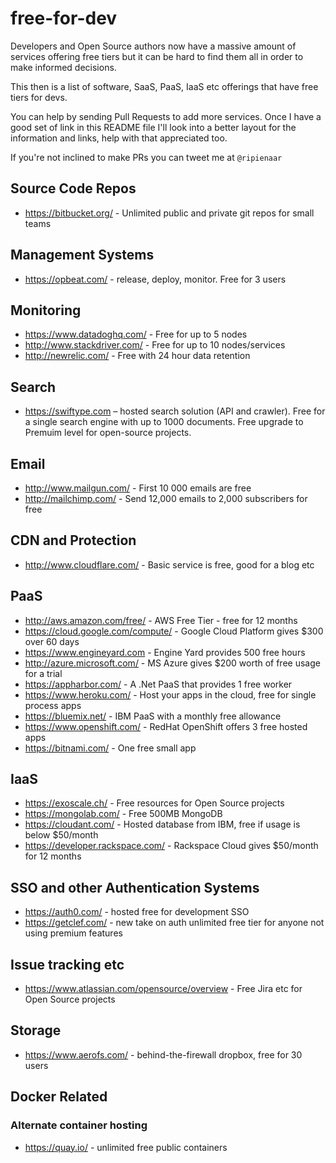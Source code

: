 # free-for-dev
Developers and Open Source authors now have a massive amount of services offering free tiers but it can be hard to find them all in order to make informed decisions.

This then is a list of software, SaaS, PaaS, IaaS etc offerings that have free tiers for devs.  

You can help by sending Pull Requests to add more services. Once I have a good set of link in this README file I'll look into a better layout for the information and links, help with that appreciated too.

If you're not inclined to make PRs you can tweet me at ```@ripienaar```

## Source Code Repos

  * https://bitbucket.org/ - Unlimited public and private git repos for small teams

## Management Systems

  * https://opbeat.com/ - release, deploy, monitor.  Free for 3 users

## Monitoring

  * https://www.datadoghq.com/ - Free for up to 5 nodes
  * http://www.stackdriver.com/ - Free for up to 10 nodes/services
  * http://newrelic.com/ - Free with 24 hour data retention

## Search

  * https://swiftype.com – hosted search solution (API and crawler). Free for a single search engine with up to 1000 documents. Free upgrade to Premuim level for open-source projects.

## Email

  * http://www.mailgun.com/ - First 10 000 emails are free
  * http://mailchimp.com/ - Send 12,000 emails to 2,000 subscribers for free

## CDN and Protection
  * http://www.cloudflare.com/ - Basic service is free, good for a blog etc

## PaaS

  * http://aws.amazon.com/free/ - AWS Free Tier - free for 12 months
  * https://cloud.google.com/compute/ - Google Cloud Platform gives $300 over 60 days
  * https://www.engineyard.com - Engine Yard provides 500 free hours
  * http://azure.microsoft.com/ - MS Azure gives $200 worth of free usage for a trial
  * https://appharbor.com/ - A .Net PaaS that provides 1 free worker
  * https://www.heroku.com/ - Host your apps in the cloud, free for single process apps
  * https://bluemix.net/ - IBM PaaS with a monthly free allowance
  * https://www.openshift.com/ - RedHat OpenShift offers 3 free hosted apps
  * https://bitnami.com/ - One free small app

## IaaS

  * https://exoscale.ch/ - Free resources for Open Source projects
  * https://mongolab.com/ - Free 500MB MongoDB 
  * https://cloudant.com/ - Hosted database from IBM, free if usage is below $50/month
  * https://developer.rackspace.com/ - Rackspace Cloud gives $50/month for 12 months

## SSO and other Authentication Systems

  * https://auth0.com/ - hosted free for development SSO
  * https://getclef.com/ - new take on auth unlimited free tier for anyone not using premium features

## Issue tracking etc

   * https://www.atlassian.com/opensource/overview - Free Jira etc for Open Source projects

## Storage
  
   * https://www.aerofs.com/ - behind-the-firewall dropbox, free for 30 users

## Docker Related
### Alternate container hosting

  * https://quay.io/ - unlimited free public containers
